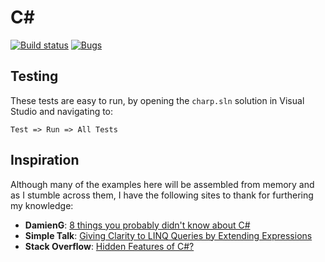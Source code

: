 # C\#

[![Build status](https://ci.appveyor.com/api/projects/status/75dqm8d8q6atgtg2?svg=true)](https://ci.appveyor.com/project/DarrenHickling/didyouknow)
[![Bugs](https://sonarcloud.io/api/badges/measure?key=DidYouKnow&metric=bugs)](https://sonarcloud.io/dashboard?id=DidYouKnow)

## Testing

These tests are easy to run, by opening the `charp.sln` solution in Visual Studio and navigating to:

`Test => Run => All Tests`

## Inspiration

Although many of the examples here will be assembled from memory and as I stumble across them, I have the following sites to thank for furthering my knowledge:

* **DamienG**: [8 things you probably didn't know about C#][DamienG]
* **Simple Talk**: [Giving Clarity to LINQ Queries by Extending Expressions][SimpleTalk]
* **Stack Overflow**: [Hidden Features of C#?][StackOverflow]

[DamienG]: https://damieng.com/blog/2012/10/29/8-things-you-probably-didnt-know-about-csharp "8 things you probably didn't know about C# >> DamienG"
[SimpleTalk]: https://www.simple-talk.com/dotnet/.net-framework/giving-clarity-to-linq-queries-by-extending-expressions/ "Giving Clarity to LINQ Queries by Extending Expressions"
[StackOverflow]: http://stackoverflow.com/questions/9033/hidden-features-of-c "tips and tricks - Hidden Features of C#? - Stack Overflow"
[VisualStudio]: https://www.visualstudio.com/en-us/products/visual-studio-community-vs.aspx "Free Dev Tools - Visual Studio Community"
